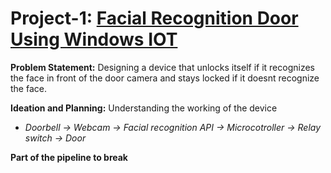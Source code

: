 # Project-1: [Facial Recognition Door Using Windows IOT](https://www.hackster.io/windows-iot/windows-iot-facial-recognition-door-e087ce)

**Problem Statement:** Designing a device that unlocks itself if it recognizes the face in front of the door camera and stays locked if it doesnt recognize the face.

**Ideation and Planning:** Understanding the working of the device
- *Doorbell -> Webcam -> Facial recognition API -> Microcotroller -> Relay switch -> Door*

**Part of the pipeline to break**
